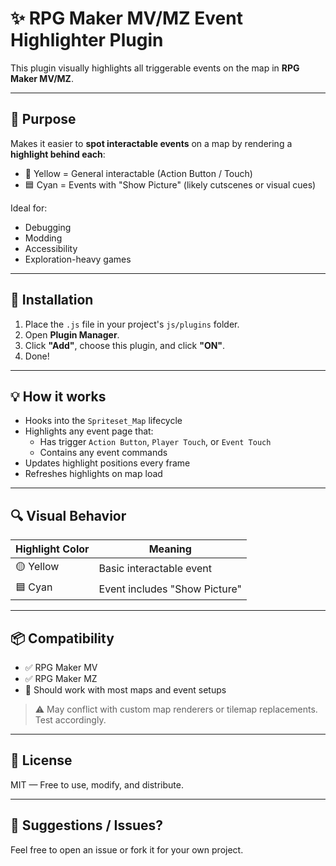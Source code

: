 # ✨ RPG Maker MV/MZ Event Highlighter Plugin

This plugin visually highlights all triggerable events on the map in **RPG Maker MV/MZ**.

---

## 🎯 Purpose

Makes it easier to **spot interactable events** on a map by rendering a **highlight behind each**:

- 🔶 Yellow = General interactable (Action Button / Touch)
- 🟦 Cyan = Events with "Show Picture" (likely cutscenes or visual cues)

Ideal for:
- Debugging
- Modding
- Accessibility
- Exploration-heavy games

---

## 🔧 Installation

1. Place the `.js` file in your project's `js/plugins` folder.
2. Open **Plugin Manager**.
3. Click **"Add"**, choose this plugin, and click **"ON"**.
4. Done!

---

## 💡 How it works

- Hooks into the `Spriteset_Map` lifecycle
- Highlights any event page that:
  - Has trigger `Action Button`, `Player Touch`, or `Event Touch`
  - Contains any event commands
- Updates highlight positions every frame
- Refreshes highlights on map load

---

## 🔍 Visual Behavior

| Highlight Color | Meaning                          |
|-----------------|----------------------------------|
| 🟡 Yellow       | Basic interactable event         |
| 🟦 Cyan         | Event includes "Show Picture"    |

---

## 📦 Compatibility

- ✅ RPG Maker MV
- ✅ RPG Maker MZ  
- 🔄 Should work with most maps and event setups

> ⚠️ May conflict with custom map renderers or tilemap replacements. Test accordingly.

---

## 📜 License

MIT — Free to use, modify, and distribute.

---

## 🙋 Suggestions / Issues?

Feel free to open an issue or fork it for your own project.

